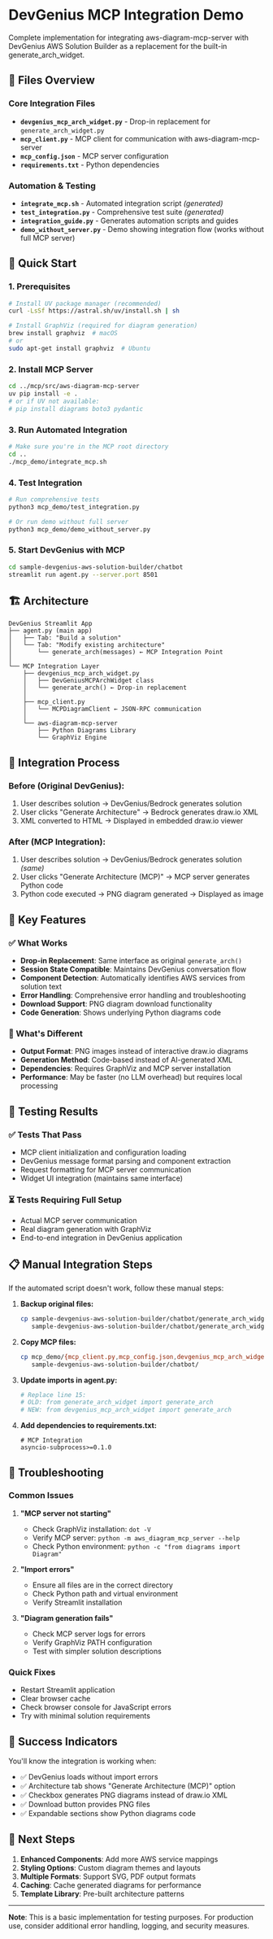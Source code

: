 # DevGenius MCP Integration Demo

Complete implementation for integrating aws-diagram-mcp-server with DevGenius AWS Solution Builder as a replacement for the built-in generate_arch_widget.

## 📁 Files Overview

### Core Integration Files
- **`devgenius_mcp_arch_widget.py`** - Drop-in replacement for `generate_arch_widget.py`
- **`mcp_client.py`** - MCP client for communication with aws-diagram-mcp-server  
- **`mcp_config.json`** - MCP server configuration
- **`requirements.txt`** - Python dependencies

### Automation & Testing
- **`integrate_mcp.sh`** - Automated integration script *(generated)*
- **`test_integration.py`** - Comprehensive test suite *(generated)*
- **`integration_guide.py`** - Generates automation scripts and guides
- **`demo_without_server.py`** - Demo showing integration flow (works without full MCP server)

## 🚀 Quick Start

### 1. Prerequisites
```bash
# Install UV package manager (recommended)
curl -LsSf https://astral.sh/uv/install.sh | sh

# Install GraphViz (required for diagram generation)
brew install graphviz  # macOS
# or
sudo apt-get install graphviz  # Ubuntu
```

### 2. Install MCP Server
```bash
cd ../mcp/src/aws-diagram-mcp-server
uv pip install -e .
# or if UV not available:
# pip install diagrams boto3 pydantic
```

### 3. Run Automated Integration
```bash
# Make sure you're in the MCP root directory
cd ..
./mcp_demo/integrate_mcp.sh
```

### 4. Test Integration
```bash
# Run comprehensive tests
python3 mcp_demo/test_integration.py

# Or run demo without full server
python3 mcp_demo/demo_without_server.py
```

### 5. Start DevGenius with MCP
```bash
cd sample-devgenius-aws-solution-builder/chatbot
streamlit run agent.py --server.port 8501
```

## 🏗️ Architecture

```
DevGenius Streamlit App
├── agent.py (main app)
│   ├── Tab: "Build a solution"
│   └── Tab: "Modify existing architecture"
│       └── generate_arch(messages) ← MCP Integration Point
│
└── MCP Integration Layer
    ├── devgenius_mcp_arch_widget.py
    │   ├── DevGeniusMCPArchWidget class
    │   └── generate_arch() ← Drop-in replacement
    │
    ├── mcp_client.py  
    │   └── MCPDiagramClient ← JSON-RPC communication
    │
    └── aws-diagram-mcp-server
        ├── Python Diagrams Library
        └── GraphViz Engine
```

## 🔄 Integration Process

### Before (Original DevGenius):
1. User describes solution → DevGenius/Bedrock generates solution
2. User clicks "Generate Architecture" → Bedrock generates draw.io XML  
3. XML converted to HTML → Displayed in embedded draw.io viewer

### After (MCP Integration):
1. User describes solution → DevGenius/Bedrock generates solution *(same)*
2. User clicks "Generate Architecture (MCP)" → MCP server generates Python code
3. Python code executed → PNG diagram generated → Displayed as image

## 🎯 Key Features

### ✅ What Works
- **Drop-in Replacement**: Same interface as original `generate_arch()`
- **Session State Compatible**: Maintains DevGenius conversation flow
- **Component Detection**: Automatically identifies AWS services from solution text
- **Error Handling**: Comprehensive error handling and troubleshooting
- **Download Support**: PNG diagram download functionality
- **Code Generation**: Shows underlying Python diagrams code

### 🚧 What's Different
- **Output Format**: PNG images instead of interactive draw.io diagrams
- **Generation Method**: Code-based instead of AI-generated XML
- **Dependencies**: Requires GraphViz and MCP server installation
- **Performance**: May be faster (no LLM overhead) but requires local processing

## 🧪 Testing Results

### ✅ Tests That Pass
- MCP client initialization and configuration loading
- DevGenius message format parsing and component extraction
- Request formatting for MCP server communication
- Widget UI integration (maintains same interface)

### ⏳ Tests Requiring Full Setup
- Actual MCP server communication
- Real diagram generation with GraphViz
- End-to-end integration in DevGenius application

## 📋 Manual Integration Steps

If the automated script doesn't work, follow these manual steps:

1. **Backup original files:**
   ```bash
   cp sample-devgenius-aws-solution-builder/chatbot/generate_arch_widget.py \
      sample-devgenius-aws-solution-builder/chatbot/generate_arch_widget.py.backup
   ```

2. **Copy MCP files:**
   ```bash
   cp mcp_demo/{mcp_client.py,mcp_config.json,devgenius_mcp_arch_widget.py} \
      sample-devgenius-aws-solution-builder/chatbot/
   ```

3. **Update imports in agent.py:**
   ```python
   # Replace line 15:
   # OLD: from generate_arch_widget import generate_arch  
   # NEW: from devgenius_mcp_arch_widget import generate_arch
   ```

4. **Add dependencies to requirements.txt:**
   ```
   # MCP Integration
   asyncio-subprocess>=0.1.0
   ```

## 🔧 Troubleshooting

### Common Issues

1. **"MCP server not starting"**
   - Check GraphViz installation: `dot -V`
   - Verify MCP server: `python -m aws_diagram_mcp_server --help`
   - Check Python environment: `python -c "from diagrams import Diagram"`

2. **"Import errors"**
   - Ensure all files are in the correct directory
   - Check Python path and virtual environment
   - Verify Streamlit installation

3. **"Diagram generation fails"**
   - Check MCP server logs for errors
   - Verify GraphViz PATH configuration  
   - Test with simpler solution descriptions

### Quick Fixes
- Restart Streamlit application
- Clear browser cache
- Check browser console for JavaScript errors
- Try with minimal solution requirements

## 🎉 Success Indicators

You'll know the integration is working when:
- ✅ DevGenius loads without import errors
- ✅ Architecture tab shows "Generate Architecture (MCP)" option  
- ✅ Checkbox generates PNG diagrams instead of draw.io XML
- ✅ Download button provides PNG files
- ✅ Expandable sections show Python diagrams code

## 🚀 Next Steps

1. **Enhanced Components**: Add more AWS service mappings
2. **Styling Options**: Custom diagram themes and layouts  
3. **Multiple Formats**: Support SVG, PDF output formats
4. **Caching**: Cache generated diagrams for performance
5. **Template Library**: Pre-built architecture patterns

---

**Note**: This is a basic implementation for testing purposes. For production use, consider additional error handling, logging, and security measures.